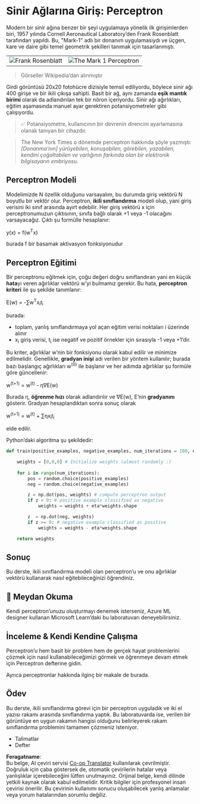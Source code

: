 <!--
CO_OP_TRANSLATOR_METADATA:
{
  "original_hash": "59021c5f419d3feda19075910a74280a",
  "translation_date": "2025-07-09T16:57:37+00:00",
  "source_file": "15-rag-and-vector-databases/data/perceptron.md",
  "language_code": "tr"
}
-->
# Sinir Ağlarına Giriş: Perceptron

Modern bir sinir ağına benzer bir şeyi uygulamaya yönelik ilk girişimlerden biri, 1957 yılında Cornell Aeronautical Laboratory’den Frank Rosenblatt tarafından yapıldı. Bu, "Mark-1" adlı bir donanım uygulamasıydı ve üçgen, kare ve daire gibi temel geometrik şekilleri tanımak için tasarlanmıştı.

|      |      |
|--------------|-----------|
|<img src='images/Rosenblatt-wikipedia.jpg' alt='Frank Rosenblatt'/> | <img src='images/Mark_I_perceptron_wikipedia.jpg' alt='The Mark 1 Perceptron' />|

> Görseller Wikipedia’dan alınmıştır

Girdi görüntüsü 20x20 fotohücre dizisiyle temsil ediliyordu, böylece sinir ağı 400 girişe ve bir ikili çıkışa sahipti. Basit bir ağ, aynı zamanda **eşik mantık birimi** olarak da adlandırılan tek bir nöron içeriyordu. Sinir ağı ağırlıkları, eğitim aşamasında manuel ayar gerektiren potansiyometreler gibi çalışıyordu.

> ✅ Potansiyometre, kullanıcının bir devrenin direncini ayarlamasına olanak tanıyan bir cihazdır.

> The New York Times o dönemde perceptron hakkında şöyle yazmıştı: *[Donanma’nın] yürüyebilen, konuşabilen, görebilen, yazabilen, kendini çoğaltabilen ve varlığının farkında olan bir elektronik bilgisayarın embriyosu.*

## Perceptron Modeli

Modelimizde N özellik olduğunu varsayalım, bu durumda giriş vektörü N boyutlu bir vektör olur. Perceptron, **ikili sınıflandırma** modeli olup, yani giriş verisini iki sınıf arasında ayırt edebilir. Her giriş vektörü x için perceptronumuzun çıktısının, sınıfa bağlı olarak +1 veya -1 olacağını varsayacağız. Çıktı şu formülle hesaplanır:

y(x) = f(w<sup>T</sup>x)

burada f bir basamak aktivasyon fonksiyonudur

## Perceptron Eğitimi

Bir perceptronu eğitmek için, çoğu değeri doğru sınıflandıran yani en küçük **hata**yı veren ağırlıklar vektörü w’yi bulmamız gerekir. Bu hata, **perceptron kriteri** ile şu şekilde tanımlanır:

E(w) = -∑w<sup>T</sup>x<sub>i</sub>t<sub>i</sub>

burada:

* toplam, yanlış sınıflandırmaya yol açan eğitim verisi noktaları i üzerinde alınır
* x<sub>i</sub> giriş verisi, t<sub>i</sub> ise negatif ve pozitif örnekler için sırasıyla -1 veya +1’dir.

Bu kriter, ağırlıklar w’nin bir fonksiyonu olarak kabul edilir ve minimize edilmelidir. Genellikle, **gradyan inişi** adı verilen bir yöntem kullanılır; burada bazı başlangıç ağırlıkları w<sup>(0)</sup> ile başlanır ve her adımda ağırlıklar şu formüle göre güncellenir:

w<sup>(t+1)</sup> = w<sup>(t)</sup> - η∇E(w)

Burada η, **öğrenme hızı** olarak adlandırılır ve ∇E(w), E’nin **gradyanını** gösterir. Gradyan hesaplandıktan sonra sonuç olarak

w<sup>(t+1)</sup> = w<sup>(t)</sup> + ∑ηx<sub>i</sub>t<sub>i</sub>

elde edilir.

Python’daki algoritma şu şekildedir:

```python
def train(positive_examples, negative_examples, num_iterations = 100, eta = 1):

    weights = [0,0,0] # Initialize weights (almost randomly :)
        
    for i in range(num_iterations):
        pos = random.choice(positive_examples)
        neg = random.choice(negative_examples)

        z = np.dot(pos, weights) # compute perceptron output
        if z < 0: # positive example classified as negative
            weights = weights + eta*weights.shape

        z  = np.dot(neg, weights)
        if z >= 0: # negative example classified as positive
            weights = weights - eta*weights.shape

    return weights
```

## Sonuç

Bu derste, ikili sınıflandırma modeli olan perceptron’u ve onu ağırlıklar vektörü kullanarak nasıl eğitebileceğinizi öğrendiniz.

## 🚀 Meydan Okuma

Kendi perceptron’unuzu oluşturmayı denemek isterseniz, Azure ML designer kullanan Microsoft Learn’daki bu laboratuvarı deneyebilirsiniz.

## İnceleme & Kendi Kendine Çalışma

Perceptron’u hem basit bir problem hem de gerçek hayat problemlerini çözmek için nasıl kullanabileceğimizi görmek ve öğrenmeye devam etmek için Perceptron defterine gidin.

Ayrıca perceptronlar hakkında ilginç bir makale de burada.

## Ödev

Bu derste, ikili sınıflandırma görevi için bir perceptron uyguladık ve iki el yazısı rakamı arasında sınıflandırma yaptık. Bu laboratuvarda ise, verilen bir görüntüye en uygun rakamın hangisi olduğunu belirleyerek rakam sınıflandırma problemini tamamen çözmeniz isteniyor.

* Talimatlar
* Defter

**Feragatname**:  
Bu belge, AI çeviri servisi [Co-op Translator](https://github.com/Azure/co-op-translator) kullanılarak çevrilmiştir. Doğruluk için çaba göstersek de, otomatik çevirilerin hatalar veya yanlışlıklar içerebileceğini lütfen unutmayınız. Orijinal belge, kendi dilinde yetkili kaynak olarak kabul edilmelidir. Kritik bilgiler için profesyonel insan çevirisi önerilir. Bu çevirinin kullanımı sonucu oluşabilecek yanlış anlamalar veya yorum hatalarından sorumlu değiliz.